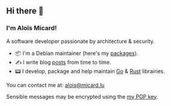 ## Hi there 👋

### I'm Aloïs Micard!

A software developer passionate by architecture & security.

- 📦 I'm a Debian maintainer (here's my [packages](https://qa.debian.org/developer.php?login=alois@micard.lu)).
- ✍️ I write blog [posts](https://blog.creekorful.com) from time to time.
- 📟 I develop, package and help maintain [Go](https://golang.org/) & [Rust](https://www.rust-lang.org/) librairies.

You can contact me at: alois@micard.lu

Sensible messages may be encrypted using the [my PGP key](https://www.creekorful.com/pgp.asc).
